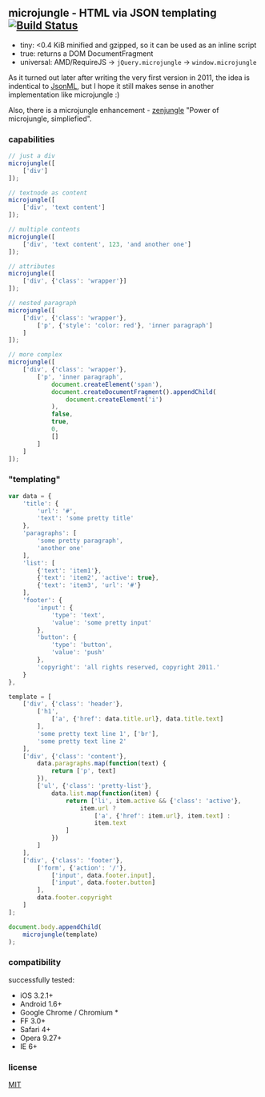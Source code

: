 ## microjungle - HTML via JSON templating [![Build Status](https://secure.travis-ci.org/deepsweet/microjungle.png)](https://travis-ci.org/deepsweet/microjungle)

* tiny: <0.4 KiB minified and gzipped, so it can be used as an inline script
* true: returns a DOM DocumentFragment
* universal: AMD/RequireJS → `jQuery.microjungle` → `window.microjungle`

As it turned out later after writing the very first version in 2011, the idea is indentical to [JsonML](http://www.jsonml.org/), but I hope it still makes sense in another implementation like microjungle :)

Also, there is a microjungle enhancement - [zenjungle](https://github.com/radmen/zenjungle) "Power of microjungle, simpliefied".

### capabilities

```javascript
// just a div
microjungle([
    ['div']
]);

// textnode as content
microjungle([
    ['div', 'text content']
]);

// multiple contents
microjungle([
    ['div', 'text content', 123, 'and another one']
]);

// attributes
microjungle([
    ['div', {'class': 'wrapper'}]
]);

// nested paragraph
microjungle([
    ['div', {'class': 'wrapper'},
        ['p', {'style': 'color: red'}, 'inner paragraph']
    ]
]);

// more complex
microjungle([
    ['div', {'class': 'wrapper'},
        ['p', 'inner paragraph',
            document.createElement('span'),
            document.createDocumentFragment().appendChild(
                document.createElement('i')
            ),
            false,
            true,
            0,
            []
        ]
    ]
]);
```

### "templating"

```javascript
var data = {
    'title': {
        'url': '#',
        'text': 'some pretty title'
    },
    'paragraphs': [
        'some pretty paragraph',
        'another one'
    ],
    'list': [
        {'text': 'item1'},
        {'text': 'item2', 'active': true},
        {'text': 'item3', 'url': '#'}
    ],
    'footer': {
        'input': {
            'type': 'text',
            'value': 'some pretty input'
        },
        'button': {
            'type': 'button',
            'value': 'push'
        },
        'copyright': 'all rights reserved, copyright 2011.'
    }
},

template = [
    ['div', {'class': 'header'},
        ['h1',
            ['a', {'href': data.title.url}, data.title.text]
        ],
        'some pretty text line 1', ['br'],
        'some pretty text line 2'
    ],
    ['div', {'class': 'content'},
        data.paragraphs.map(function(text) {
            return ['p', text]
        }),
        ['ul', {'class': 'pretty-list'},
            data.list.map(function(item) {
                return ['li', item.active && {'class': 'active'},
                    item.url ?
                        ['a', {'href': item.url}, item.text] :
                        item.text
                ]
            })
        ]
    ],
    ['div', {'class': 'footer'},
        ['form', {'action': '/'},
            ['input', data.footer.input],
            ['input', data.footer.button]
        ],
        data.footer.copyright
    ]
];

document.body.appendChild(
    microjungle(template)
);
```

### compatibility

successfully tested:

- iOS 3.2.1+
- Android 1.6+
- Google Chrome / Chromium *
- FF 3.0+
- Safari 4+
- Opera 9.27+
- IE 6+

### license

[MIT](https://github.com/deepsweet/microjungle/blob/master/LICENSE)
